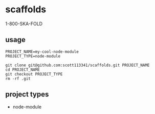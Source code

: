 # scaffolds

1-800-SKA-FOLD


## usage

```
PROJECT_NAME=my-cool-node-module
PROJECT_TYPE=node-module

git clone git@github.com:scott113341/scaffolds.git PROJECT_NAME
cd PROJECT_NAME
git checkout PROJECT_TYPE
rm -rf .git
```


## project types

* node-module
